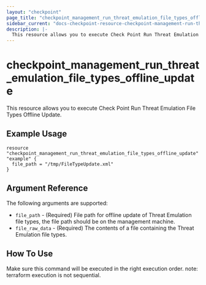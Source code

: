 ```yaml
---
layout: "checkpoint"
page_title: "checkpoint_management_run_threat_emulation_file_types_offline_update"
sidebar_current: "docs-checkpoint-resource-checkpoint-management-run-threat-emulation-file-types-offline-update"
description: |-
  This resource allows you to execute Check Point Run Threat Emulation File Types Offline Update.
---
```


# checkpoint_management_run_threat_emulation_file_types_offline_update

This resource allows you to execute Check Point Run Threat Emulation File Types Offline Update.

## Example Usage


```hcl
resource "checkpoint_management_run_threat_emulation_file_types_offline_update" "example" {
  file_path = "/tmp/FileTypeUpdate.xml"
}
```

## Argument Reference

The following arguments are supported:

* `file_path` - (Required) File path for offline update of Threat Emulation file types, the file path should be on the management machine. 
* `file_raw_data` - (Required) The contents of a file containing the Threat Emulation file types. 


## How To Use
Make sure this command will be executed in the right execution order. 
note: terraform execution is not sequential.  

